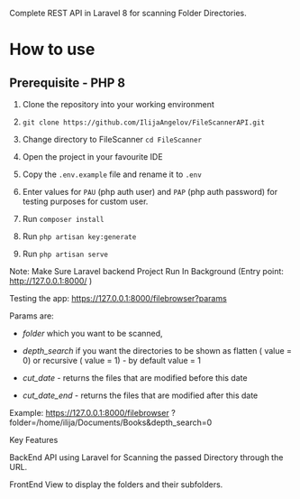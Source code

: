 Complete REST API in Laravel 8 for scanning Folder Directories.

# How to use

## Prerequisite - PHP 8

1. Clone the repository into your working environment

2. `git clone https://github.com/IlijaAngelov/FileScannerAPI.git`

3. Change directory to FileScanner `cd FileScanner`

4. Open the project in your favourite IDE

5. Copy the `.env.example` file and rename it to `.env`

6. Enter values for `PAU` (php auth user) and `PAP` (php auth password) for testing purposes for custom user.

7. Run `composer install`

8. Run `php artisan key:generate`

9. Run `php artisan serve`

Note: Make Sure Laravel backend Project Run In Background 
(Entry point: http://127.0.0.1:8000/ )

Testing the app: https://127.0.0.1:8000/filebrowser?params

Params are:

- *folder* which you want to be scanned,

- *depth_search* if you want the directories to be shown as flatten ( value = 0) or recursive ( value = 1) - by default value = 1

- *cut_date* - returns the files that are modified before this date

- *cut_date_end* - returns the files that are modified after this date

Example: https://127.0.0.1:8000/filebrowser ?folder=/home/ilija/Documents/Books&depth_search=0

Key Features

BackEnd API using Laravel for Scanning the passed Directory through the URL.

FrontEnd View to display the folders and their subfolders.

